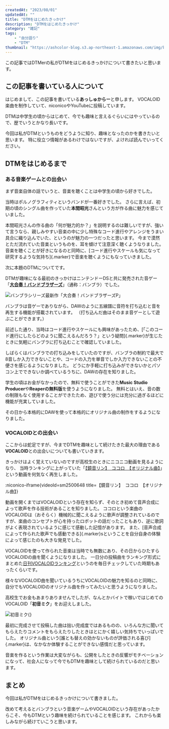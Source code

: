 ```yaml
---
createdAt: "2023/08/01"
updatedAt: ""
title: "DTMをはじめたきっかけ"
description: "DTMをはじめたきっかけ"
category: "雑記"
tags:
    - "自分語り"
    - "DTM"
thumbnail: "https://ashcolor-blog.s3.ap-northeast-1.amazonaws.com/img/blog/dtm/1/thumbnail.png"
---
```


この記事ではDTMerの私がDTMをはじめるきっかけについて書きたいと思います。

## この記事を書いている人について

はじめまして、この記事を書いている**あっしゅからー**と申します。
VOCALOID楽曲を制作していて、niconicoやYouTubeに投稿しています。

DTMは中学生の頃からはじめて、今でも趣味と言えるぐらいにはやっているので、歴でいうとかなり長いです。

今回は私がDTMというものをどうように知り、趣味となったのかを書きたいと思います。
特に役立つ情報があるわけではないですが、よければ読んでいってください。

## DTMをはじめるまで

### ある音楽ゲームとの出会い

まず音楽自体の話でいうと、音楽を聴くことは中学生の頃から好きでした。

当時はポルノグラフィティというバンドが一番好きでした。
さらに言えば、初期の頃のシングル曲を作っていた**本間昭光**さんという方が作る曲に魅力を感じていました。

本間昭光さんの作る曲の「何が魅力的か？」を説明するのは難しいですが、強いて言うなら、親しみやすい音楽の中に少し特殊なコード進行やアレンジをうまい具合に織り込んでいた、というのが魅力の一つだったと思います。
今まで漠然とただ流れていた音楽というものを、耳を傾けて注意深く聴くようなりました。
音楽を聴くことが好きになるのと同時に、[コード進行やスケールも気になって研究するような気持ち]{.marker}で音楽を聴くようにもなっていきました。

次に本題のDTMについてです。

DTMが趣味になる最初のきっかけはニンテンドーDSと共に発売された音ゲー「[**大合奏！バンドブラザーズ**](https://www.nintendo.co.jp/ds/abbj/index.html
)」（通称：バンブラ）でした。

![バンブラシリーズ最新作「大合奏！バンドブラザーズP」](https://ashcolor-blog.s3.ap-northeast-1.amazonaws.com/img/blog/random-note/band_bro_p.JPG)

バンブラは音ゲーでありながら、DAWのように五線譜に音符を打ち込むと音を再生する機能が搭載されています。
（打ち込んだ曲はそのまま音ゲーとして遊ぶことができます。）

前述した通り、当時はコード進行やスケールにも興味があったため、[「このコード進行にしたらどのように聞こえるんだろう？」という疑問]{.marker}が生じたときに気軽にバンブラに打ち込むことで確認していました。

しばらくはバンブラでの打ち込みをしていたのですが、バンブラの制約で最大で8音しか入力できないことや、コードの入力を単音でしか入力できないことの不便さを感じるようになりました。
どうにか手軽に打ち込みができないかとパソコン上でできないか調べているうちに、DAWの存在を知りました。

学生の頃はお金がなかったので、無料で使うことができた**Music Studio Producer**や**Reaperの無料版**を使うようになりました。
無料とはいえ、音の数の制限もなく使用することができたため、遊びで使う分には充分に過ぎるほどに機能が充実していました。

その日から本格的にDAWを使って本格的にオリジナル曲の制作をするようになりました。

### VOCALOIDとの出会い

ここからは蛇足ですが、今までDTMを趣味として続けたきた最大の理由である**VOCALOID**との出会いについても書いていきます。

きっかけはよく覚えていないのですが高校生のときにニコニコ動画を見るようになり、
当時ランキングに上がっていた「[【鏡音リン】　ココロ　【オリジナル曲】](https://www.nicovideo.jp/watch/sm2500648)」という動画を何気なく再生しました。

:niconico-iframe{videoId=sm2500648 title=【鏡音リン】　ココロ　【オリジナル曲】}

動画を開くまではVOCALOIDという存在を知らず、そのとき初めて音声合成によって歌声を作る技術があることを知りました。
ココロという楽曲のVOCALOIDは（おそらく）機械的に聞こえるように歌声が調整されているのですが、楽曲のコンセプトが心を持ったロボットの話だったこともあり、逆に歌詞がよく表現されているように感じて感動した記憶があります。
また、[音声合成によって作られた歌声でも感動できる]{.marker}sということを自分自身の体験によって感じたのも大きな発見でした。

VOCALOIDを使って作られた音楽は当時でも無数にあり、その日からひたすらVOCALOIDの曲を聞くようになりました。
一日分の投稿曲をランキング形式にまとめた[日刊VOCALOIDランキング](https://www.nicovideo.jp/tag/%E6%97%A5%E5%88%8AVOCALOID%E3%83%A9%E3%83%B3%E3%82%AD%E3%83%B3%E3%82%B0)というのを毎日チェックしていた時期もあったくらいです。

様々なVOCALOID曲を聞いているうちにVOCALOIDの魅力を知るのと同時に、自分でもVOCALOIDのオリジナル曲を作ってみたいと思うようになりました。

高校生でお金もあまりありませんでしたが、なんとかバイトで稼いではじめてのVOCALOID「**初音ミク**」をお迎えしました。

![初音ミク](https://ashcolor-blog.s3.ap-northeast-1.amazonaws.com/img/blog/random-note/miku.JPG){}

最初に完成させて投稿した曲は拙い完成度ではあるものの、いろんな方に聞いてもらえたりコメントをもらえたりしたときはとにかく嬉しい気持ちでいっぱいでした。
オリジナル曲という[誰とも替えの効かないものが評価される喜び]{.marker}は、なかなか体験することができない感情だと思っています。

音楽を作るという作業は大変ながらも、公開をしたときの反響がモチベーションになって、社会人になって今でもDTMを趣味として続けられているのだと思います。

## まとめ

今回は私がDTMをはじめるきっかけについて書きました。

改めて考えるとバンブラという音楽ゲームやVOCALOIDという存在があったからこそ、今もDTMという趣味を続けられていることを感じます。
これからも楽しみながら続けていこうと思います。
